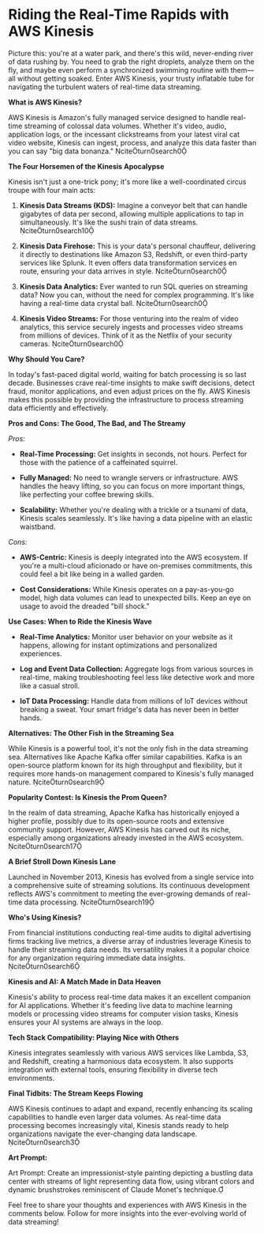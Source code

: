 # Riding the Real-Time Rapids with AWS Kinesis

Picture this: you're at a water park, and there's this wild, never-ending river of data rushing by. You need to grab the right droplets, analyze them on the fly, and maybe even perform a synchronized swimming routine with them—all without getting soaked. Enter AWS Kinesis, your trusty inflatable tube for navigating the turbulent waters of real-time data streaming.

**What is AWS Kinesis?**

AWS Kinesis is Amazon's fully managed service designed to handle real-time streaming of colossal data volumes. Whether it's video, audio, application logs, or the incessant clickstreams from your latest viral cat video website, Kinesis can ingest, process, and analyze this data faster than you can say "big data bonanza." citeturn0search0

**The Four Horsemen of the Kinesis Apocalypse**

Kinesis isn't just a one-trick pony; it's more like a well-coordinated circus troupe with four main acts:

1. **Kinesis Data Streams (KDS):** Imagine a conveyor belt that can handle gigabytes of data per second, allowing multiple applications to tap in simultaneously. It's like the sushi train of data streams. citeturn0search10

2. **Kinesis Data Firehose:** This is your data's personal chauffeur, delivering it directly to destinations like Amazon S3, Redshift, or even third-party services like Splunk. It even offers data transformation services en route, ensuring your data arrives in style. citeturn0search0

3. **Kinesis Data Analytics:** Ever wanted to run SQL queries on streaming data? Now you can, without the need for complex programming. It's like having a real-time data crystal ball. citeturn0search0

4. **Kinesis Video Streams:** For those venturing into the realm of video analytics, this service securely ingests and processes video streams from millions of devices. Think of it as the Netflix of your security cameras. citeturn0search0

**Why Should You Care?**

In today's fast-paced digital world, waiting for batch processing is so last decade. Businesses crave real-time insights to make swift decisions, detect fraud, monitor applications, and even adjust prices on the fly. AWS Kinesis makes this possible by providing the infrastructure to process streaming data efficiently and effectively.

**Pros and Cons: The Good, The Bad, and The Streamy**

*Pros:*

- **Real-Time Processing:** Get insights in seconds, not hours. Perfect for those with the patience of a caffeinated squirrel.

- **Fully Managed:** No need to wrangle servers or infrastructure. AWS handles the heavy lifting, so you can focus on more important things, like perfecting your coffee brewing skills.

- **Scalability:** Whether you're dealing with a trickle or a tsunami of data, Kinesis scales seamlessly. It's like having a data pipeline with an elastic waistband.

*Cons:*

- **AWS-Centric:** Kinesis is deeply integrated into the AWS ecosystem. If you're a multi-cloud aficionado or have on-premises commitments, this could feel a bit like being in a walled garden.

- **Cost Considerations:** While Kinesis operates on a pay-as-you-go model, high data volumes can lead to unexpected bills. Keep an eye on usage to avoid the dreaded "bill shock."

**Use Cases: When to Ride the Kinesis Wave**

- **Real-Time Analytics:** Monitor user behavior on your website as it happens, allowing for instant optimizations and personalized experiences.

- **Log and Event Data Collection:** Aggregate logs from various sources in real-time, making troubleshooting feel less like detective work and more like a casual stroll.

- **IoT Data Processing:** Handle data from millions of IoT devices without breaking a sweat. Your smart fridge's data has never been in better hands.

**Alternatives: The Other Fish in the Streaming Sea**

While Kinesis is a powerful tool, it's not the only fish in the data streaming sea. Alternatives like Apache Kafka offer similar capabilities. Kafka is an open-source platform known for its high throughput and flexibility, but it requires more hands-on management compared to Kinesis's fully managed nature. citeturn0search9

**Popularity Contest: Is Kinesis the Prom Queen?**

In the realm of data streaming, Apache Kafka has historically enjoyed a higher profile, possibly due to its open-source roots and extensive community support. However, AWS Kinesis has carved out its niche, especially among organizations already invested in the AWS ecosystem. citeturn0search17

**A Brief Stroll Down Kinesis Lane**

Launched in November 2013, Kinesis has evolved from a single service into a comprehensive suite of streaming solutions. Its continuous development reflects AWS's commitment to meeting the ever-growing demands of real-time data processing. citeturn0search19

**Who's Using Kinesis?**

From financial institutions conducting real-time audits to digital advertising firms tracking live metrics, a diverse array of industries leverage Kinesis to handle their streaming data needs. Its versatility makes it a popular choice for any organization requiring immediate data insights. citeturn0search6

**Kinesis and AI: A Match Made in Data Heaven**

Kinesis's ability to process real-time data makes it an excellent companion for AI applications. Whether it's feeding live data to machine learning models or processing video streams for computer vision tasks, Kinesis ensures your AI systems are always in the loop.

**Tech Stack Compatibility: Playing Nice with Others**

Kinesis integrates seamlessly with various AWS services like Lambda, S3, and Redshift, creating a harmonious data ecosystem. It also supports integration with external tools, ensuring flexibility in diverse tech environments.

**Final Tidbits: The Stream Keeps Flowing**

AWS Kinesis continues to adapt and expand, recently enhancing its scaling capabilities to handle even larger data volumes. As real-time data processing becomes increasingly vital, Kinesis stands ready to help organizations navigate the ever-changing data landscape. citeturn0search3

**Art Prompt:**

Art Prompt: Create an impressionist-style painting depicting a bustling data center with streams of light representing data flow, using vibrant colors and dynamic brushstrokes reminiscent of Claude Monet's technique.

Feel free to share your thoughts and experiences with AWS Kinesis in the comments below. Follow for more insights into the ever-evolving world of data streaming! 